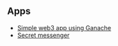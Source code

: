 ## Apps

* [Simple web3 app using Ganache](./web3-ganache)
* [Secret messenger](./secret-messenger-dapp)